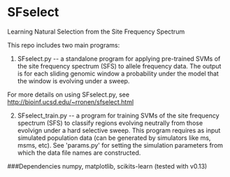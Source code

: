 SFselect
========

Learning Natural Selection from the Site Frequency Spectrum


This repo includes two main programs:

1) SFselect.py -- a standalone program for applying pre-trained SVMs of the site frequency spectrum (SFS) to allele frequency data. The output is for each sliding genomic window a probability under the model that the window is evolving under a sweep.

For more details on using SFselect.py, see http://bioinf.ucsd.edu/~rronen/sfselect.html

2) SFselect\_train.py -- a program for training SVMs of the site frequency spectrum (SFS) to classify regions evolving neutrally from those evolvign under a hard selective sweep. This program requires as input simulated population data (can be generated by simulators like ms, msms, etc). See 'params.py' for setting the simulation parameters from which the data file names are constructed.


###Dependencies 
numpy, matplotlib, scikits-learn (tested with v0.13)
